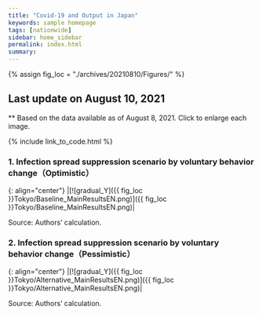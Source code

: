 ```yaml
---
title: "Covid-19 and Output in Japan"
keywords: sample homepage
tags: [nationwide]
sidebar: home_sidebar
permalink: index.html
summary:
---
```


{% assign fig_loc = "./archives/20210810/Figures/" %}

## Last update on August 10, 2021
** Based on the data available as of August 8, 2021. Click to enlarge each image.

{% include link_to_code.html %}




<!-- #### (i) Baseline scenario

{: align="center"}
|[![Tokyo_gradual_Y]({{ fig_loc }}Tokyo/GradualRecovery1.png)]({{ fig_loc }}Tokyo/GradualRecovery1.png)|

Source: Authors’ calculation.

### (ii) Alternative scenario

{: align="center"}
|[![Tokyo_gradual_Y]({{ fig_loc }}Tokyo/GradualRecovery3.png)]({{ fig_loc }}Tokyo/GradualRecovery3.png)|

Source: Authors’ calculation. -->

<!-- ##### (iii) Variant scenario (A)

{: align="center"}
|[![Tokyo_gradual_Y]({{ fig_loc }}Tokyo/GradualRecovery41.png)]({{ fig_loc }}Tokyo/GradualRecovery41.png)|

Source: Authors’ calculation. -->

<!-- #### (iii) Variant scenario -->

### <!--1. Scenarios with alternative criteria for lifting the state of emergency in Tokyo-->



<!-- {: align="center"}
|[![gradual_Y]({{ fig_loc }}Tokyo\TL_MainResults_EN.png)]({{ fig_loc }}Tokyo/TL_MainResults_EN.png)|

Source: Authors’ calculation.-->

### 1. Infection spread suppression scenario by voluntary behavior change（Optimistic）

{: align="center"}
|[![gradual_Y]({{ fig_loc }}Tokyo/Baseline_MainResultsEN.png)]({{ fig_loc }}Tokyo/Baseline_MainResultsEN.png)|

Source: Authors’ calculation.

### 2. Infection spread suppression scenario by voluntary behavior change（Pessimistic）

{: align="center"}
|[![gradual_Y]({{ fig_loc }}Tokyo/Alternative_MainResultsEN.png)]({{ fig_loc }}Tokyo/Alternative_MainResultsEN.png)|

Source: Authors’ calculation.





